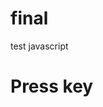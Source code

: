 # final
test
javascript
<!DOCTYPE html>
<html lang="en">
<head>
    <meta charset="UTF-8">
    <meta name="viewport" content="width=device-width, initial-scale=1.0">
    <title>Document</title>
</head>
<body>
    <h1>Press key</h1>
    <p id="show"></p>
    <h2 id="show"></h2>
</body>
</html>
<script src="jquery-3.4.1.js"></script>
<script>
    $(document).keydown(function(e){
        $("#show").html(e.which);
    });
</script>
<script>
    $(document).keydown(function(e){
        switch(e.which){
            case 76:$('#show').html('Lao');
            break;
            case 84:$('#show').html('Top');
            break;
            case 67:$('#show').html('College');
            break;
            default:$('#show').html('Lao-Top College');
        }
    });
</script>
<script src="jquery-3.4.1.js"></script>
<script>
    var keys={}
    $(document).keydown(function(e){
        keys[e.keyCode]=ture;
    });
    $(document).keyup(function(e){
        delete keys[e.keyCode];
    });
    for(var driection in keys){
        if(driection==76){
            $("#show").append("Lao");
        }
        if(driection==84){
            $("#show").append("Top");
        }
        if(driection==67){
            $("#show").append("College");
        }
    }
</script>
